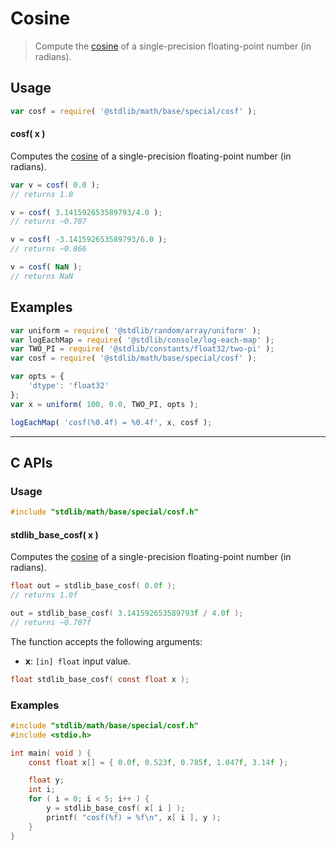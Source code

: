 <!--

@license Apache-2.0

Copyright (c) 2025 The Stdlib Authors.

Licensed under the Apache License, Version 2.0 (the "License");
you may not use this file except in compliance with the License.
You may obtain a copy of the License at

   http://www.apache.org/licenses/LICENSE-2.0

Unless required by applicable law or agreed to in writing, software
distributed under the License is distributed on an "AS IS" BASIS,
WITHOUT WARRANTIES OR CONDITIONS OF ANY KIND, either express or implied.
See the License for the specific language governing permissions and
limitations under the License.

-->

# Cosine

> Compute the [cosine][cosine] of a single-precision floating-point number (in radians).

<section class="usage">

## Usage

```javascript
var cosf = require( '@stdlib/math/base/special/cosf' );
```

#### cosf( x )

Computes the [cosine][cosine] of a single-precision floating-point number (in radians).

```javascript
var v = cosf( 0.0 );
// returns 1.0

v = cosf( 3.141592653589793/4.0 );
// returns ~0.707

v = cosf( -3.141592653589793/6.0 );
// returns ~0.866

v = cosf( NaN );
// returns NaN
```

</section>

<!-- /.usage -->

<section class="examples">

## Examples

<!-- eslint no-undef: "error" -->

```javascript
var uniform = require( '@stdlib/random/array/uniform' );
var logEachMap = require( '@stdlib/console/log-each-map' );
var TWO_PI = require( '@stdlib/constants/float32/two-pi' );
var cosf = require( '@stdlib/math/base/special/cosf' );

var opts = {
    'dtype': 'float32'
};
var x = uniform( 100, 0.0, TWO_PI, opts );

logEachMap( 'cosf(%0.4f) = %0.4f', x, cosf );
```

</section>

<!-- /.examples -->

<!-- C interface documentation. -->

* * *

<section class="c">

## C APIs

<!-- Section to include introductory text. Make sure to keep an empty line after the intro `section` element and another before the `/section` close. -->

<section class="intro">

</section>

<!-- /.intro -->

<!-- C usage documentation. -->

<section class="usage">

### Usage

```c
#include "stdlib/math/base/special/cosf.h"
```

#### stdlib_base_cosf( x )

Computes the [cosine][cosine] of a single-precision floating-point number (in radians).

```c
float out = stdlib_base_cosf( 0.0f );
// returns 1.0f

out = stdlib_base_cosf( 3.141592653589793f / 4.0f );
// returns ~0.707f
```

The function accepts the following arguments:

-   **x**: `[in] float` input value.

```c
float stdlib_base_cosf( const float x );
```

</section>

<!-- /.usage -->

<!-- C API usage notes. Make sure to keep an empty line after the `section` element and another before the `/section` close. -->

<section class="notes">

</section>

<!-- /.notes -->

<!-- C API usage examples. -->

<section class="examples">

### Examples

```c
#include "stdlib/math/base/special/cosf.h"
#include <stdio.h>

int main( void ) {
    const float x[] = { 0.0f, 0.523f, 0.785f, 1.047f, 3.14f };

    float y;
    int i;
    for ( i = 0; i < 5; i++ ) {
        y = stdlib_base_cosf( x[ i ] );
        printf( "cosf(%f) = %f\n", x[ i ], y );
    }
}
```

</section>

<!-- /.examples -->

</section>

<!-- /.c -->

<!-- Section for related `stdlib` packages. Do not manually edit this section, as it is automatically populated. -->

<section class="related">

</section>

<!-- /.related -->

<!-- Section for all links. Make sure to keep an empty line after the `section` element and another before the `/section` close. -->

<section class="links">

[cosine]: https://en.wikipedia.org/wiki/Cosine

<!-- <related-links> -->

<!-- </related-links> -->

</section>

<!-- /.links -->
